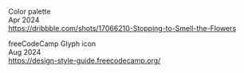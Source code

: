 Color palette
<br>Apr 2024
<br><https://dribbble.com/shots/17066210-Stopping-to-Smell-the-Flowers>

freeCodeCamp Glyph icon
<br>Aug 2024
<br><https://design-style-guide.freecodecamp.org/>
